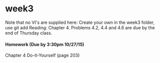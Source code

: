 # week3
Note that no VI's are supplied here: Create your own in the week3 folder, use git add 
Reading: Chapter 4. Problems 4.2, 4.4 and 4.6 are due by the end of Thursday class.

#### Homework (Due by 3:30pm 10/27/15)
Chapter 4 Do-it-Yourself (page 203)
